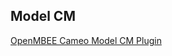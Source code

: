 ## Model CM

[OpenMBEE Cameo Model CM Plugin](https://github.com/Open-MBEE/configuration-management-plugin)

<br>


